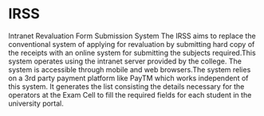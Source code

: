 # IRSS
Intranet Revaluation Form Submission System
The IRSS aims to replace the conventional system of applying for revaluation by submitting hard
copy of the receipts with an online system for submitting the subjects required.This system
operates using the intranet server provided by the college. The system is accessible through
mobile and web browsers.The system relies on a 3rd
party payment platform like PayTM which works independent of this system. It generates the list
consisting the details necessary for the operators at the Exam Cell to fill the required fields for
each student in the university portal.
